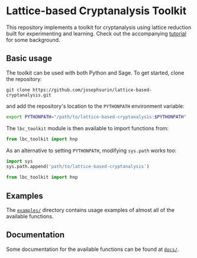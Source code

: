 # Lattice-based Cryptanalysis Toolkit

This repository implements a toolkit for cryptanalysis using lattice reduction built for experimenting and learning. Check out the accompanying [tutorial](./tutorial.pdf) for some background.


## Basic usage

The toolkit can be used with both Python and Sage. To get started, clone the repository:

```
git clone https://github.com/josephsurin/lattice-based-cryptanalysis.git
```

and add the repository's location to the `PYTHONPATH` environment variable:

```sh
export PYTHONPATH="/path/to/lattice-based-cryptanalysis:$PYTHONPATH"
```

The `lbc_toolkit` module is then available to import functions from:

```py
from lbc_toolkit import hnp
```

As an alternative to setting `PYTHONPATH`, modifying `sys.path` works too:

```py
import sys
sys.path.append('path/to/lattice-based-cryptanalysis')

from lbc_toolkit import hnp
```


## Examples

The [`examples/`](./examples) directory contains usage examples of almost all of the available functions.


## Documentation

Some documentation for the available functions can be found at [`docs/`](./docs).
